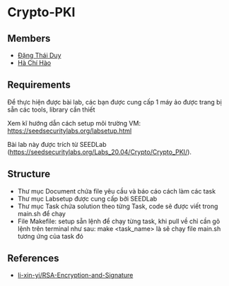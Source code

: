 # Crypto-PKI

## Members

- [Đặng Thái Duy](https://github.com/duyonix)
- [Hà Chí Hào](https://github.com/hachihao792001)

## Requirements

Để thực hiện được bài lab, các bạn được cung cấp 1 máy ảo được trang bị sẵn các tools, library cần thiết

Xem kĩ hướng dẫn cách setup môi trường VM: <https://seedsecuritylabs.org/labsetup.html>

Bài lab này được trích từ SEEDLab (<https://seedsecuritylabs.org/Labs_20.04/Crypto/Crypto_PKI/>).

## Structure

- Thư mục Document chứa file yêu cầu và báo cáo cách làm các task
- Thư mục Labsetup được cung cấp bởi SEEDLab
- Thư mục Task chứa solution theo từng Task, code sẽ được viết trong main.sh để chạy
- File Makefile: setup sẵn lệnh để chạy từng task, khi pull về chỉ cần gõ lệnh trên terminal như sau:
  make <task_name> là sẽ chạy file main.sh tương ứng của task đó

## References

- [li-xin-yi/RSA-Encryption-and-Signature](https://github.com/li-xin-yi/seedlab/tree/master/PKI)
